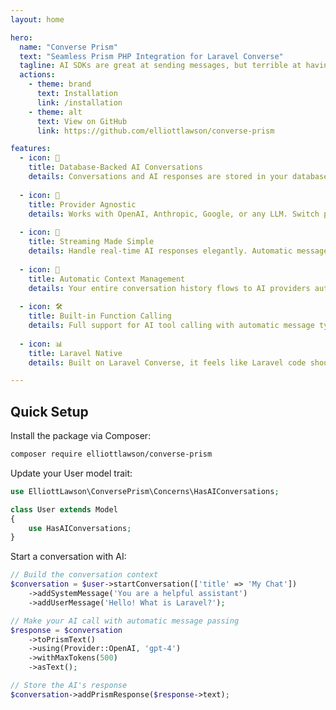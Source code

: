 ```yaml
---
layout: home

hero:
  name: "Converse Prism"
  text: "Seamless Prism PHP Integration for Laravel Converse"
  tagline: AI SDKs are great at sending messages, but terrible at having conversations. Converse Prism makes AI conversations flow as naturally as Eloquent makes database queries.
  actions:
    - theme: brand
      text: Installation
      link: /installation
    - theme: alt
      text: View on GitHub
      link: https://github.com/elliottlawson/converse-prism

features:
  - icon: 💾
    title: Database-Backed AI Conversations
    details: Conversations and AI responses are stored in your database, surviving page reloads and server restarts. Query your AI history with Eloquent.
    
  - icon: 🔌
    title: Provider Agnostic
    details: Works with OpenAI, Anthropic, Google, or any LLM. Switch providers without changing your code. Your data stays in your database.
    
  - icon: 📡
    title: Streaming Made Simple
    details: Handle real-time AI responses elegantly. Automatic message chunking, progress tracking, and error recovery built-in.
    
  - icon: 🧠
    title: Automatic Context Management
    details: Your entire conversation history flows to AI providers automatically. No manual message extraction or formatting—just natural conversation.
    
  - icon: 🛠️
    title: Built-in Function Calling
    details: Full support for AI tool calling with automatic message type handling. Tool calls and results are tracked just like any other message.
    
  - icon: 📊
    title: Laravel Native
    details: Built on Laravel Converse, it feels like Laravel code should. Use familiar patterns like $conversation->toPrismText() throughout your app.

---
```


## Quick Setup

Install the package via Composer:

```bash
composer require elliottlawson/converse-prism
```

Update your User model trait:

```php
use ElliottLawson\ConversePrism\Concerns\HasAIConversations;

class User extends Model
{
    use HasAIConversations;
}
```

Start a conversation with AI:

```php
// Build the conversation context
$conversation = $user->startConversation(['title' => 'My Chat'])
    ->addSystemMessage('You are a helpful assistant')
    ->addUserMessage('Hello! What is Laravel?');

// Make your AI call with automatic message passing
$response = $conversation
    ->toPrismText()
    ->using(Provider::OpenAI, 'gpt-4')
    ->withMaxTokens(500)
    ->asText();

// Store the AI's response
$conversation->addPrismResponse($response->text);
``` 